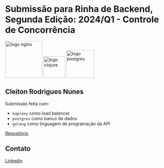 # Submissão para Rinha de Backend, Segunda Edição: 2024/Q1 - Controle de Concorrência

<p>
  <img src="https://upload.wikimedia.org/wikipedia/commons/a/ab/Haproxy-logo.png" alt="logo nginx" width="120" height="auto">
  <img src="https://seeklogo.com/images/G/go-logo-046185B647-seeklogo.com.png" alt="logo clojure" width="70" height="auto">
  <img src="https://upload.wikimedia.org/wikipedia/commons/2/29/Postgresql_elephant.svg" alt="logo postgres" width="90" height="auto">
</p>

## Cleiton Rodrigues Nunes

Submissão feita com:

- `haproxy` como load balancer
- `postgres` como banco de dados
- `golang` como linguagem de programação da API

[Repositório](https://github.com/cleitinif/golang-simple-api)

## Contato

[Linkedin](https://www.linkedin.com/in/cleiton-nunes)
